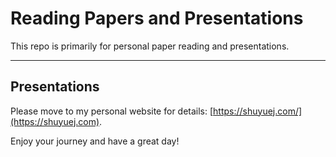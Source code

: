 # Reading Papers and Presentations

This repo is primarily for personal paper reading and presentations.

---

## Presentations

Please move to my personal website for details: [https://shuyuej.com/](https://shuyuej.com).

Enjoy your journey and have a great day!

